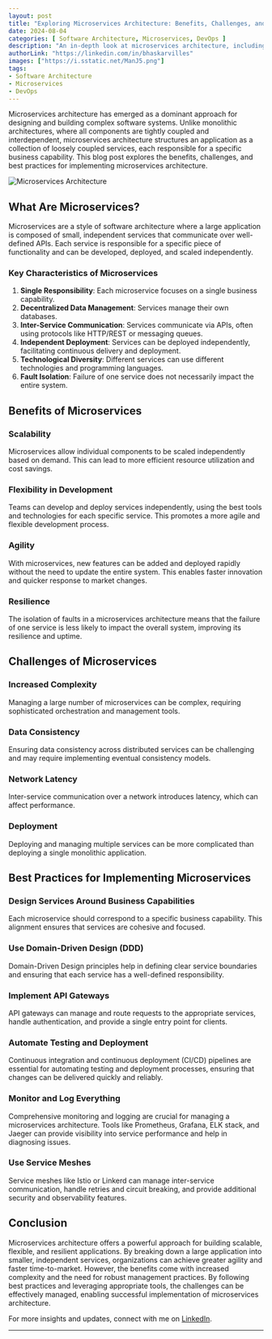 ```yaml
---
layout: post
title: "Exploring Microservices Architecture: Benefits, Challenges, and Best Practices"
date: 2024-08-04
categories: [ Software Architecture, Microservices, DevOps ]
description: "An in-depth look at microservices architecture, including its benefits, challenges, and best practices for implementation."
authorLink: "https://linkedin.com/in/bhaskarvilles"
images: ["https://i.sstatic.net/ManJ5.png"]
tags:
- Software Architecture
- Microservices
- DevOps
---
```



Microservices architecture has emerged as a dominant approach for designing and building complex software systems. Unlike monolithic architectures, where all components are tightly coupled and interdependent, microservices architecture structures an application as a collection of loosely coupled services, each responsible for a specific business capability. This blog post explores the benefits, challenges, and best practices for implementing microservices architecture.

![Microservices Architecture](https://learn.microsoft.com/en-us/azure/architecture/includes/images/microservices-logical.png)


## What Are Microservices?

Microservices are a style of software architecture where a large application is composed of small, independent services that communicate over well-defined APIs. Each service is responsible for a specific piece of functionality and can be developed, deployed, and scaled independently.

### Key Characteristics of Microservices

1. **Single Responsibility**: Each microservice focuses on a single business capability.
2. **Decentralized Data Management**: Services manage their own databases.
3. **Inter-Service Communication**: Services communicate via APIs, often using protocols like HTTP/REST or messaging queues.
4. **Independent Deployment**: Services can be deployed independently, facilitating continuous delivery and deployment.
5. **Technological Diversity**: Different services can use different technologies and programming languages.
6. **Fault Isolation**: Failure of one service does not necessarily impact the entire system.

## Benefits of Microservices

### Scalability

Microservices allow individual components to be scaled independently based on demand. This can lead to more efficient resource utilization and cost savings.

### Flexibility in Development

Teams can develop and deploy services independently, using the best tools and technologies for each specific service. This promotes a more agile and flexible development process.

### Agility

With microservices, new features can be added and deployed rapidly without the need to update the entire system. This enables faster innovation and quicker response to market changes.

### Resilience

The isolation of faults in a microservices architecture means that the failure of one service is less likely to impact the overall system, improving its resilience and uptime.

## Challenges of Microservices

### Increased Complexity

Managing a large number of microservices can be complex, requiring sophisticated orchestration and management tools.

### Data Consistency

Ensuring data consistency across distributed services can be challenging and may require implementing eventual consistency models.

### Network Latency

Inter-service communication over a network introduces latency, which can affect performance.

### Deployment

Deploying and managing multiple services can be more complicated than deploying a single monolithic application.

## Best Practices for Implementing Microservices

### Design Services Around Business Capabilities

Each microservice should correspond to a specific business capability. This alignment ensures that services are cohesive and focused.

### Use Domain-Driven Design (DDD)

Domain-Driven Design principles help in defining clear service boundaries and ensuring that each service has a well-defined responsibility.

### Implement API Gateways

API gateways can manage and route requests to the appropriate services, handle authentication, and provide a single entry point for clients.

### Automate Testing and Deployment

Continuous integration and continuous deployment (CI/CD) pipelines are essential for automating testing and deployment processes, ensuring that changes can be delivered quickly and reliably.

### Monitor and Log Everything

Comprehensive monitoring and logging are crucial for managing a microservices architecture. Tools like Prometheus, Grafana, ELK stack, and Jaeger can provide visibility into service performance and help in diagnosing issues.

### Use Service Meshes

Service meshes like Istio or Linkerd can manage inter-service communication, handle retries and circuit breaking, and provide additional security and observability features.

## Conclusion

Microservices architecture offers a powerful approach for building scalable, flexible, and resilient applications. By breaking down a large application into smaller, independent services, organizations can achieve greater agility and faster time-to-market. However, the benefits come with increased complexity and the need for robust management practices. By following best practices and leveraging appropriate tools, the challenges can be effectively managed, enabling successful implementation of microservices architecture.

For more insights and updates, connect with me on [LinkedIn](https://linkedin.com/in/bhaskarvilles).

---
